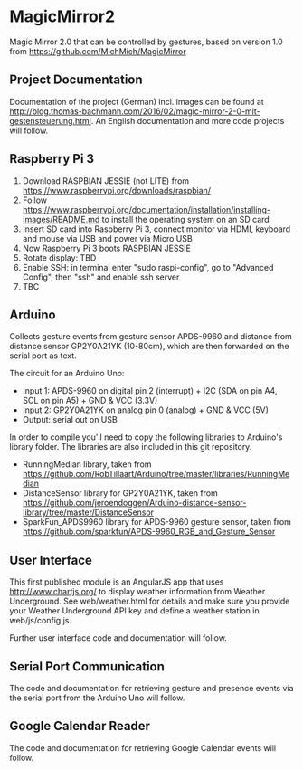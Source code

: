 # MagicMirror2
Magic Mirror 2.0 that can be controlled by gestures, based on version 1.0 from https://github.com/MichMich/MagicMirror

## Project Documentation
Documentation of the project (German) incl. images can be found at http://blog.thomas-bachmann.com/2016/02/magic-mirror-2-0-mit-gestensteuerung.html. An English documentation and more code projects will follow.

## Raspberry Pi 3
1.	Download RASPBIAN JESSIE (not LITE) from https://www.raspberrypi.org/downloads/raspbian/
1.	Follow https://www.raspberrypi.org/documentation/installation/installing-images/README.md to install the operating system on an SD card
1.	Insert SD card into Raspberry Pi 3, connect monitor via HDMI, keyboard and mouse via USB and power via Micro USB
1.	Now Raspberry Pi 3 boots RASPBIAN JESSIE
1.	Rotate display: TBD
1.	Enable SSH: in terminal enter "sudo raspi-config", go to "Advanced Config", then "ssh" and enable ssh server
1.	TBC

## Arduino
Collects gesture events from gesture sensor APDS-9960 and distance from distance sensor GP2Y0A21YK (10-80cm), which are then forwarded on the serial port as text.

The circuit for an Arduino Uno:
* Input 1: APDS-9960 on digital pin 2 (interrupt) + I2C (SDA on pin A4, SCL on pin A5) + GND & VCC (3.3V)
* Input 2: GP2Y0A21YK on analog pin 0 (analog) + GND & VCC (5V)
* Output: serial out on USB
  
In order to compile you'll need to copy the following libraries to Arduino's library folder. The libraries are also included in this git repository.
* RunningMedian library, taken from https://github.com/RobTillaart/Arduino/tree/master/libraries/RunningMedian
* DistanceSensor library for GP2Y0A21YK, taken from https://github.com/jeroendoggen/Arduino-distance-sensor-library/tree/master/DistanceSensor
* SparkFun_APDS9960 library for APDS-9960 gesture sensor, taken from https://github.com/sparkfun/APDS-9960_RGB_and_Gesture_Sensor

## User Interface
This first published module is an AngularJS app that uses http://www.chartjs.org/ to display weather information from Weather Underground. See web/weather.html for details and make sure you provide your Weather Underground API key and define a weather station in web/js/config.js.

Further user interface code and documentation will follow.

## Serial Port Communication
The code and documentation for retrieving gesture and presence events via the serial port from the Arduino Uno will follow.

## Google Calendar Reader
The code and documentation for retrieving Google Calendar events will follow.
